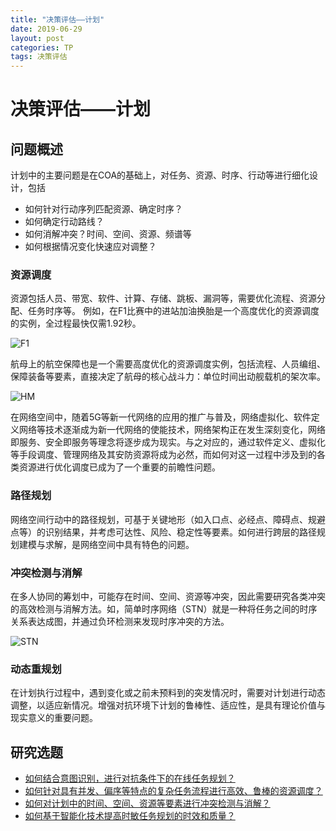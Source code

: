 ```yaml
---
title: "决策评估——计划"
date: 2019-06-29
layout: post
categories: TP
tags: 决策评估
---
```


# 决策评估——计划

## 问题概述

计划中的主要问题是在COA的基础上，对任务、资源、时序、行动等进行细化设计，包括
- 如何针对行动序列匹配资源、确定时序？
- 如何确定行动路线？
- 如何消解冲突？时间、空间、资源、频谱等
- 如何根据情况变化快速应对调整？

### 资源调度

资源包括人员、带宽、软件、计算、存储、跳板、漏洞等，需要优化流程、资源分配、任务时序等。
例如，在F1比赛中的进站加油换胎是一个高度优化的资源调度的实例，全过程最快仅需1.92秒。

![F1](http://image.bitautoimg.com/appimage/media/20160622/w356_h200_973b64774b724249ad5f8aec4ea108d5.gif)

航母上的航空保障也是一个需要高度优化的资源调度实例，包括流程、人员编组、保障装备等要素，直接决定了航母的核心战斗力：单位时间出动舰载机的架次率。

![HM](../../../assets/graphs/HM.gif)

在网络空间中，随着5G等新一代网络的应用的推广与普及，网络虚拟化、软件定义网络等技术逐渐成为新一代网络的使能技术，网络架构正在发生深刻变化，网络即服务、安全即服务等理念将逐步成为现实。与之对应的，通过软件定义、虚拟化等手段调度、管理网络及其安防资源将成为必然，而如何对这一过程中涉及到的各类资源进行优化调度已成为了一个重要的前瞻性问题。

### 路径规划

网络空间行动中的路径规划，可基于关键地形（如入口点、必经点、障碍点、规避点等）的识别结果，并考虑可达性、风险、稳定性等要素。如何进行跨层的路径规划建模与求解，是网络空间中具有特色的问题。

### 冲突检测与消解

在多人协同的筹划中，可能存在时间、空间、资源等冲突，因此需要研究各类冲突的高效检测与消解方法。如，简单时序网络（STN）就是一种将任务之间的时序关系表达成图，并通过负环检测来发现时序冲突的方法。

![STN](../../../assets/graphs/STN.gif)

### 动态重规划

在计划执行过程中，遇到变化或之前未预料到的突发情况时，需要对计划进行动态调整，以适应新情况。增强对抗环境下计划的鲁棒性、适应性，是具有理论价值与现实意义的重要问题。

## 研究选题

- [如何结合意图识别，进行对抗条件下的在线任务规划？](../../../2019/06/29/TP_Planning_Online.html)
- [如何针对具有并发、偏序等特点的复杂任务流程进行高效、鲁棒的资源调度？](../../../2019/06/29/TP_Planning_Complex.html)
- [如何对计划中的时间、空间、资源等要素进行冲突检测与消解？](../../../2019/06/29/TP_Planning_Conflict.html)
- [如何基于智能化技术提高时敏任务规划的时效和质量？](../../../2019/06/29/TP_Planning_AI.html)

